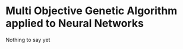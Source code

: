 Multi Objective Genetic Algorithm applied to Neural Networks
============================================================

Nothing to say yet
